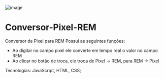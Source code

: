 ![image](https://github.com/ThaynaSantana/Conversor-Pixel-REM/assets/88935936/875829fb-3e4a-4f33-aebc-0680098d7433)

# Conversor-Pixel-REM
Conversor de Pixel para REM
Possui as seguintes funções:<br>
- Ao digitar no campo pixel ele converte em tempo real o valor no campo REM
- Ao clicar no botão de troca, ele troca de Pixel -> REM, para REM -> Pixel

Tecnologias: JavaScript, HTML, CSS;
